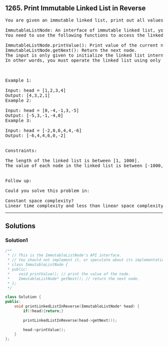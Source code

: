 ## 1265. Print Immutable Linked List in Reverse
<pre>
You are given an immutable linked list, print out all values of each node in reverse with the help of the following interface:

ImmutableListNode: An interface of immutable linked list, you are given the head of the list.
You need to use the following functions to access the linked list (you can't access the ImmutableListNode directly):

ImmutableListNode.printValue(): Print value of the current node.
ImmutableListNode.getNext(): Return the next node.
The input is only given to initialize the linked list internally. You must solve this problem without modifying the linked list. 
In other words, you must operate the linked list using only the mentioned APIs.

 

Example 1:

Input: head = [1,2,3,4]
Output: [4,3,2,1]
Example 2:

Input: head = [0,-4,-1,3,-5]
Output: [-5,3,-1,-4,0]
Example 3:

Input: head = [-2,0,6,4,4,-6]
Output: [-6,4,4,6,0,-2]
 

Constraints:

The length of the linked list is between [1, 1000].
The value of each node in the linked list is between [-1000, 1000].
 

Follow up:

Could you solve this problem in:

Constant space complexity?
Linear time complexity and less than linear space complexity?
</pre>

---------------------------------------------------------------------

## Solutions

### Solution1
```c++
/**
 * // This is the ImmutableListNode's API interface.
 * // You should not implement it, or speculate about its implementation.
 * class ImmutableListNode {
 * public:
 *    void printValue(); // print the value of the node.
 *    ImmutableListNode* getNext(); // return the next node.
 * };
 */

class Solution {
public:
    void printLinkedListInReverse(ImmutableListNode* head) {
        if(!head){return;}
        
        printLinkedListInReverse(head->getNext());
        
        head->printValue();
    }
};

```
